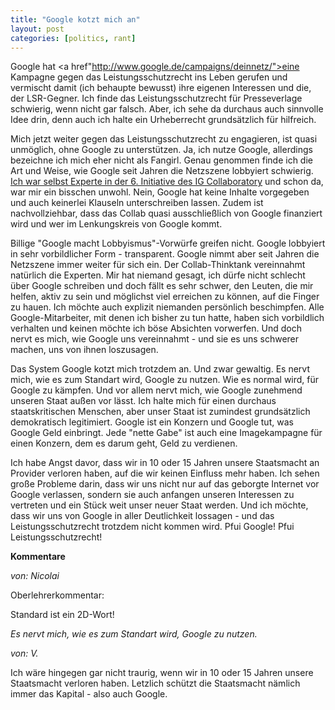 ```yaml
---
title: "Google kotzt mich an"
layout: post
categories: [politics, rant]
---
```

Google hat <a href"http://www.google.de/campaigns/deinnetz/">eine Kampagne gegen das Leistungsschutzrecht</a> ins Leben gerufen und vermischt damit (ich behaupte bewusst) ihre eigenen Interessen und die, der LSR-Gegner. Ich finde das Leistungsschutzrecht für Presseverlage schwierig, wenn nicht gar falsch. Aber, ich sehe da durchaus auch sinnvolle Idee drin, denn auch ich halte ein Urheberrecht grundsätzlich für hilfreich.

Mich jetzt weiter gegen das Leistungsschutzrecht zu engagieren, ist quasi unmöglich, ohne Google zu unterstützen. Ja, ich nutze Google, allerdings bezeichne ich mich eher nicht als Fangirl. Genau genommen finde ich die Art und Weise, wie Google seit Jahren die Netzszene lobbyiert schwierig. <a Href="http://www.collaboratory.de/w/Expertengruppe_Innovation_im_digitalen_%C3%96kosystem">Ich war selbst Experte in der 6. Initiative des IG Collaboratory</a> und schon da, war mir ein bisschen unwohl. Nein, Google hat keine Inhalte vorgegeben und auch keinerlei Klauseln unterschreiben lassen. Zudem ist nachvollziehbar, dass das Collab quasi ausschließlich von Google finanziert wird und wer im Lenkungskreis von Google kommt.

Billige "Google macht Lobbyismus"-Vorwürfe greifen nicht. Google lobbyiert in sehr vorbildlicher Form - transparent. Google nimmt aber seit Jahren die Netzszene immer weiter für sich ein. Der Collab-Thinktank vereinnahmt natürlich die Experten. Mir hat niemand gesagt, ich dürfe nicht schlecht über Google schreiben und doch fällt es sehr schwer, den Leuten, die mir helfen, aktiv zu sein und möglichst viel erreichen zu können, auf die Finger zu hauen. Ich möchte auch explizit niemanden persönlich beschimpfen. Alle Google-Mitarbeiter, mit denen ich bisher zu tun hatte, haben sich vorbildlich verhalten und keinen möchte ich böse Absichten vorwerfen. Und doch nervt es mich, wie Google uns vereinnahmt - und sie es uns schwerer machen, uns von ihnen loszusagen.

Das System Google kotzt mich trotzdem an. Und zwar gewaltig. Es nervt mich, wie es zum Standart wird, Google zu nutzen. Wie es normal wird, für Google zu kämpfen. Und vor allem nervt mich, wie Google zunehmend unseren Staat außen vor lässt. Ich halte mich für einen durchaus staatskritischen Menschen, aber unser Staat ist zumindest grundsätzlich demokratisch legitimiert. Google ist ein Konzern und Google tut, was Google Geld einbringt. Jede "nette Gabe" ist auch eine Imagekampagne für einen Konzern, dem es darum geht, Geld zu verdienen.

Ich habe Angst davor, dass wir in 10 oder 15 Jahren unsere Staatsmacht an Provider verloren haben, auf die wir keinen Einfluss mehr haben. Ich sehen große Probleme darin, dass wir uns nicht nur auf das geborgte Internet vor Google verlassen, sondern sie auch anfangen unseren Interessen zu vertreten und ein Stück weit unser neuer Staat werden. Und ich möchte, dass wir uns von Google in aller Deutlichkeit lossagen - und das Leistungsschutzrecht trotzdem nicht kommen wird. Pfui Google! Pfui Leistungsschutzrecht!
		

__Kommentare__
			
_von: Nicolai_
			
Oberlehrerkommentar:

Standard ist ein 2D-Wort!

<cite>Es nervt mich, wie es zum Standart wird, Google zu nutzen.</cite>

			
_von: V._
			
Ich wäre hingegen gar nicht traurig, wenn wir in 10 oder 15 Jahren unsere Staatsmacht verloren haben. Letzlich schützt die Staatsmacht nämlich immer das Kapital - also auch Google.

